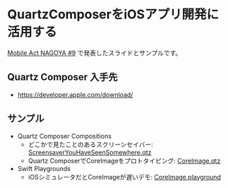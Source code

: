 # QuartzComposerをiOSアプリ開発に活用する

[Mobile Act NAGOYA #9]() で発表したスライドとサンプルです。

## Quartz Composer 入手先

* https://developer.apple.com/download/

## サンプル

* Quartz Composer Compositions
  * どこかで見たことのあるスクリーンセイバー: [ScreensaverYouHaveSeenSomewhere.qtz](https://github.com/temoki/QC4iOSAppDev/blob/master/Samples/ScreensaverYouHaveSeenSomewhere.qtz)
  * Quartz ComposerでCoreImageをプロトタイピング: [CoreImage.qtz](https://github.com/temoki/QC4iOSAppDev/blob/master/Samples/CoreImage.qtz)
* Swift Playgrounds
  * iOSシミュレータだとCoreImageが遅いデモ: [CoreImage.playground](https://github.com/temoki/QC4iOSAppDev/tree/master/Samples/CoreImage.playground)

